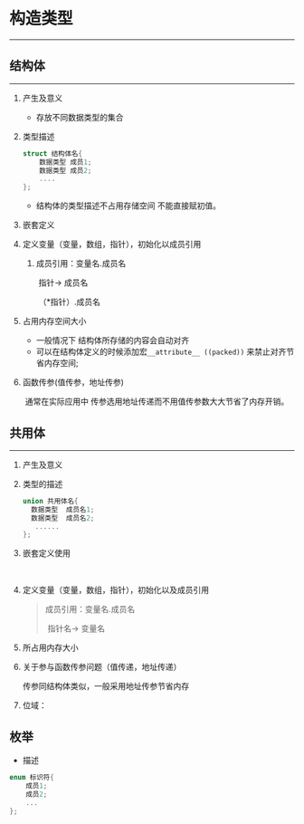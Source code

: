 # 构造类型

---

## 结构体

---

1. 产生及意义

   * 存放不同数据类型的集合

2. 类型描述

   ```c
   struct 结构体名{
       数据类型 成员1;
       数据类型 成员2;
       ....
   };
   ```

   * 结构体的类型描述不占用存储空间  不能直接赋初值。

3. 嵌套定义

4. 定义变量（变量，数组，指针），初始化以成员引用

   1. 成员引用：变量名.成员名

      ​					指针-> 成员名

      ​					（*指针）.成员名	

5. 占用内存空间大小

   - 一般情况下 结构体所存储的内容会自动对齐
   - 可以在结构体定义的时候添加宏`__attribute__ ((packed))` 来禁止对齐节省内存空间;

6. 函数传参(值传参，地址传参)

   ​	通常在实际应用中 传参选用地址传递而不用值传参数大大节省了内存开销。

## 共用体

---

1. 产生及意义

2. 类型的描述

   ```c
   union 共用体名{
     数据类型  成员名1;
     数据类型  成员名2;
      ......
   };
   ```

   

3. 嵌套定义使用

   ​		

4. 定义变量（变量，数组，指针），初始化以及成员引用

   > 成员引用：变量名.成员名
   >
   > ​					指针名-> 变量名

5. 所占用内存大小

6. 关于参与函数传参问题（值传递，地址传递）

      传参同结构体类似，一般采用地址传参节省内存

7. 位域：

## 枚举

- 描述

```c
enum 标识符{
  	成员1;
    成员2;
    ...
};
```

